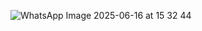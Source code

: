 
![WhatsApp Image 2025-06-16 at 15 32 44](https://github.com/user-attachments/assets/445244b8-44b9-4021-8391-25fe028d8274)
